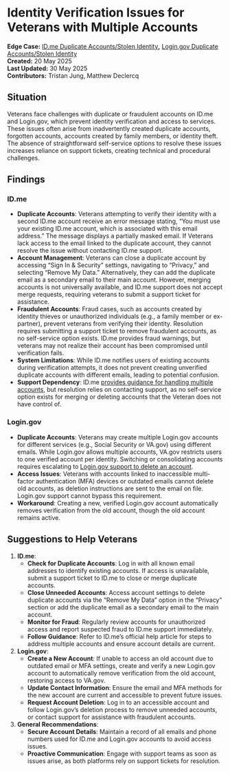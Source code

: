 # **Identity Verification Issues for Veterans with Multiple Accounts**

**Edge Case:** [ID.me Duplicate Accounts/Stolen Identity](https://jira.devops.va.gov/browse/SITEC-29)**,** [Login.gov Duplicate Accounts/Stolen Identity](https://jira.devops.va.gov/browse/SITEC-31)   
**Created:** 20 May 2025  
**Last Updated:** 30 May 2025  
**Contributors:** Tristan Jung, Matthew Declercq

## **Situation**

Veterans face challenges with duplicate or fraudulent accounts on ID.me and Login.gov, which prevent identity verification and access to services. These issues often arise from inadvertently created duplicate accounts, forgotten accounts, accounts created by family members, or identity theft. The absence of straightforward self-service options to resolve these issues increases reliance on support tickets, creating technical and procedural challenges.

## **Findings**

### **ID.me**

* **Duplicate Accounts**: Veterans attempting to verify their identity with a second ID.me account receive an error message stating, “You must use your existing ID.me account, which is associated with this email address.” The message displays a partially masked email. If Veterans lack access to the email linked to the duplicate account, they cannot resolve the issue without contacting ID.me support.  
* **Account Management**: Veterans can close a duplicate account by accessing “Sign In & Security” settings, navigating to “Privacy,” and selecting “Remove My Data.” Alternatively, they can add the duplicate email as a secondary email to their main account. However, merging accounts is not universally available, and ID.me support does not accept merge requests, requiring veterans to submit a support ticket for assistance.  
* **Fraudulent Accounts**: Fraud cases, such as accounts created by identity thieves or unauthorized individuals (e.g., a family member or ex-partner), prevent veterans from verifying their identity. Resolution requires submitting a support ticket to remove fraudulent accounts, as no self-service option exists. ID.me provides fraud warnings, but veterans may not realize their account has been compromised until verification fails.  
* **System Limitations**: While ID.me notifies users of existing accounts during verification attempts, it does not prevent creating unverified duplicate accounts with different emails, leading to potential confusion.  
* **Support Dependency**: ID.me [provides guidance for handling multiple accounts](https://help.id.me/hc/en-us/articles/1500002444141-Multiple-ID-me-accounts), but resolution relies on contacting support, as no self-service option exists for merging or deleting accounts that the Veteran does not have control of.

### **Login.gov**

* **Duplicate Accounts**: Veterans may create multiple Login.gov accounts for different services (e.g., Social Security or VA.gov) using different emails. While Login.gov allows multiple accounts, VA.gov restricts users to one verified account per identity. Switching or consolidating accounts requires escalating to [Login.gov support to delete an account](https://login.gov/help/manage-your-account/delete-your-account/).  
* **Access Issues**: Veterans with accounts linked to inaccessible multi-factor authentication (MFA) devices or outdated emails cannot delete old accounts, as deletion instructions are sent to the email on file. Login.gov support cannot bypass this requirement.  
* **Workaround**: Creating a new, verified Login.gov account automatically removes verification from the old account, though the old account remains active. 

## **Suggestions to Help Veterans**

1. **ID.me**:  
   * **Check for Duplicate Accounts**: Log in with all known email addresses to identify existing accounts. If access is unavailable, submit a support ticket to ID.me to close or merge duplicate accounts.  
   * **Close Unneeded Accounts**: Access account settings to delete duplicate accounts via the “Remove My Data” option in the “Privacy” section or add the duplicate email as a secondary email to the main account.  
   * **Monitor for Fraud**: Regularly review accounts for unauthorized access and report suspected fraud to ID.me support immediately.  
   * **Follow Guidance**: Refer to ID.me’s official help article for steps to address multiple accounts and ensure account details are current.  
2. **Login.gov**:  
   * **Create a New Account**: If unable to access an old account due to outdated email or MFA settings, create and verify a new Login.gov account to automatically remove verification from the old account, restoring access to VA.gov.  
   * **Update Contact Information**: Ensure the email and MFA methods for the new account are current and accessible to prevent future issues.  
   * **Request Account Deletion**: Log in to an accessible account and follow Login.gov’s deletion process to remove unneeded accounts, or contact support for assistance with fraudulent accounts.  
3. **General Recommendations**:  
   * **Secure Account Details**: Maintain a record of all emails and phone numbers used for ID.me and Login.gov accounts to avoid access issues.  
   * **Proactive Communication**: Engage with support teams as soon as issues arise, as both platforms rely on support tickets for resolution.
